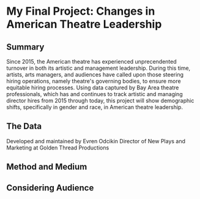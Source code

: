 # My Final Project: Changes in American Theatre Leadership 

## Summary
Since 2015, the American theatre has experienced unprecendented turnover in both its artistic and management leadership. During this time, artists, arts managers, and audiences have called upon those steering hiring operations, namely theatre's governing bodies, to ensure more equitable hiring processes. Using data captured by Bay Area theatre professionals, which has and continues to track artistic and managing director hires from 2015 through today, this project will show demographic shifts, specifically in gender and race, in American theatre leadership. 

## The Data 
Developed and maintained by Evren Odcikin Director of New Plays and Marketing at Golden Thread Productions

## Method and Medium 


## Considering Audience 
